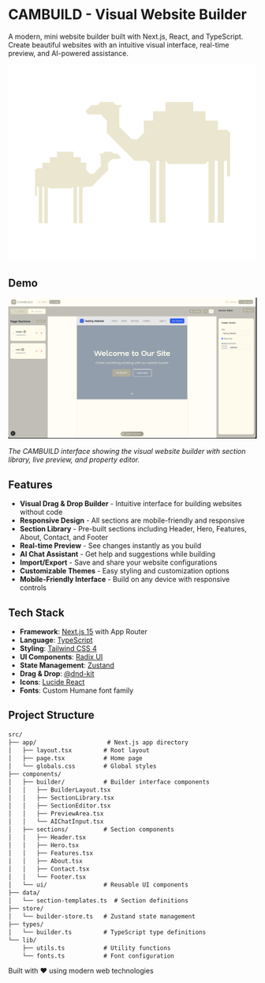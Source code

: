 # CAMBUILD - Visual Website Builder

A modern, mini website builder built with Next.js, React, and TypeScript. Create beautiful websites with an intuitive visual interface, real-time preview, and AI-powered assistance.

![CAMBUILD Logo](public/logo.png)

## Demo

![CAMBUILD Interface](public/Demo.png)

*The CAMBUILD interface showing the visual website builder with section library, live preview, and property editor.*

## Features

- **Visual Drag & Drop Builder** - Intuitive interface for building websites without code
- **Responsive Design** - All sections are mobile-friendly and responsive
- **Section Library** - Pre-built sections including Header, Hero, Features, About, Contact, and Footer
- **Real-time Preview** - See changes instantly as you build
- **AI Chat Assistant** - Get help and suggestions while building
- **Import/Export** - Save and share your website configurations
- **Customizable Themes** - Easy styling and customization options
- **Mobile-Friendly Interface** - Build on any device with responsive controls

## Tech Stack

- **Framework**: [Next.js 15](https://nextjs.org/) with App Router
- **Language**: [TypeScript](https://www.typescriptlang.org/)
- **Styling**: [Tailwind CSS 4](https://tailwindcss.com/)
- **UI Components**: [Radix UI](https://www.radix-ui.com/)
- **State Management**: [Zustand](https://zustand-demo.pmnd.rs/)
- **Drag & Drop**: [@dnd-kit](https://dndkit.com/)
- **Icons**: [Lucide React](https://lucide.dev/)
- **Fonts**: Custom Humane font family

## Project Structure

```
src/
├── app/                    # Next.js app directory
│   ├── layout.tsx         # Root layout
│   ├── page.tsx           # Home page
│   └── globals.css        # Global styles
├── components/
│   ├── builder/           # Builder interface components
│   │   ├── BuilderLayout.tsx
│   │   ├── SectionLibrary.tsx
│   │   ├── SectionEditor.tsx
│   │   ├── PreviewArea.tsx
│   │   └── AIChatInput.tsx
│   ├── sections/          # Section components
│   │   ├── Header.tsx
│   │   ├── Hero.tsx
│   │   ├── Features.tsx
│   │   ├── About.tsx
│   │   ├── Contact.tsx
│   │   └── Footer.tsx
│   └── ui/                # Reusable UI components
├── data/
│   └── section-templates.ts  # Section definitions
├── store/
│   └── builder-store.ts   # Zustand state management
├── types/
│   └── builder.ts         # TypeScript type definitions
└── lib/
    ├── utils.ts           # Utility functions
    └── fonts.ts           # Font configuration
```

Built with ❤️ using modern web technologies
